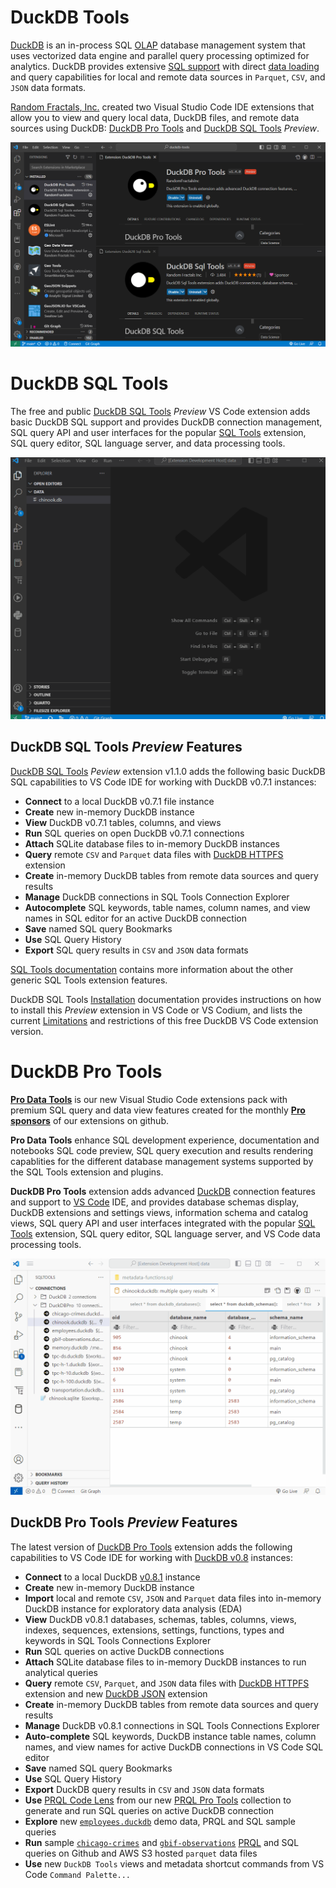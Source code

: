 # DuckDB Tools

[DuckDB](https://duckdb.org/docs/) is an in-process SQL [OLAP](https://en.wikipedia.org/wiki/Online_analytical_processing) database management system that uses vectorized data engine and parallel query processing optimized for analytics. DuckDB provides extensive [SQL support](https://duckdb.org/docs/sql/introduction) with direct [data loading](https://duckdb.org/docs/data/overview#csv-loading) and query capabilities for local and remote data sources in `Parquet`, `CSV`, and `JSON` data formats.

[Random Fractals, Inc.](https://marketplace.visualstudio.com/publishers/RandomFractalsInc) created two Visual Studio Code IDE extensions that allow you to view and query local data, DuckDB files, and remote data sources using DuckDB: [DuckDB Pro Tools](https://randomfractals.github.io/pro-data-tools/#duckdb-pro-tools) and [DuckDB SQL Tools](https://marketplace.visualstudio.com/items?itemName=RandomFractalsInc.duckdb-sql-tools) *Preview*.

![DuckDB VS Code Extensions](https://github.com/RandomFractals/pro-data-tools/blob/main/docs/images/duckdb-vscode-extensions.png?raw=true)

# DuckDB SQL Tools

The free and public [DuckDB SQL Tools](https://marketplace.visualstudio.com/items?itemName=RandomFractalsInc.duckdb-sql-tools) *Preview* VS Code extension adds basic DuckDB SQL support and provides DuckDB connection management, SQL query API and user interfaces for the popular [SQL Tools](https://vscode-sqltools.mteixeira.dev/en/home/) extension, SQL query editor, SQL language server, and data processing tools.

![DuckDB SQL Tools](https://github.com/RandomFractals/duckdb-sql-tools/blob/main/docs/images/duckdb-sql-tools.gif?raw=true)

## DuckDB SQL Tools *Preview* Features

[DuckDB SQL Tools](https://marketplace.visualstudio.com/items?itemName=RandomFractalsInc.duckdb-sql-tools) *Peview* extension v1.1.0 adds the following basic DuckDB SQL capabilities to VS Code IDE for working with DuckDB v0.7.1 instances:

- **Connect** to a local DuckDB v0.7.1 file instance
- **Create** new in-memory DuckDB instance
- **View** DuckDB v0.7.1 tables, columns, and views
- **Run** SQL queries on open DuckDB v0.7.1 connections
- **Attach** SQLite database files to in-memory DuckDB instances
- **Query** remote `CSV` and `Parquet` data files with [DuckDB HTTPFS](https://duckdb.org/docs/extensions/httpfs.html) extension
- **Create** in-memory DuckDB tables from remote data sources and query results
- **Manage** DuckDB connections in SQL Tools Connection Explorer
- **Autocomplete** SQL keywords, table names, column names, and view names in SQL editor for an active DuckDB connection
- **Save** named SQL query Bookmarks
- **Use** SQL Query History
- **Export** SQL query results in `CSV` and `JSON` data formats

[SQL Tools documentation](https://vscode-sqltools.mteixeira.dev/en/home/) contains more information about the other generic SQL Tools extension features.

DuckDB SQL Tools [Installation](https://github.com/RandomFractals/duckdb-sql-tools#installation) documentation provides instructions on how to install this *Preview* extension in VS Code or VS Codium, and lists the current [Limitations](https://github.com/RandomFractals/duckdb-sql-tools#limitations) and restrictions of this free DuckDB VS Code extension version.

# DuckDB Pro Tools

[**Pro Data Tools**](https://randomfractals.github.io/pro-data-tools/#pro-data-tools) is our new Visual Studio Code extensions pack with premium SQL query and data view features created for the monthly [**Pro sponsors**](https://github.com/sponsors/RandomFractals/sponsorships?tier_id=18884) of our extensions on github.

**Pro Data Tools** enhance SQL development experience, documentation and notebooks SQL code preview, SQL query execution and results rendering capablities for the different database management systems supported by the SQL Tools extension and plugins.

**DuckDB Pro Tools** extension adds advanced [DuckDB](https://duckdb.org/) connection features and support to [VS Code](https://code.visualstudio.com/) IDE, and provides database schemas display, DuckDB extensions and settings views, information schema and catalog views, SQL query API and user interfaces integrated with the popular [SQL Tools](https://vscode-sqltools.mteixeira.dev/en/home/) extension, SQL query editor, SQL language server, and VS Code data processing tools.

![DuckDB Pro Tools Views](https://github.com/RandomFractals/duckdb-sql-tools/blob/main/docs/images/duckdb-pro-tools-views.gif?raw=true)

## DuckDB Pro Tools *Preview* Features

The latest version of [DuckDB Pro Tools](https://www.linkedin.com/feed/hashtag/?keywords=duckdbpro) extension adds the following capabilities to VS Code IDE for working with [DuckDB v0.8](https://duckdb.org/2023/05/17/announcing-duckdb-080.html) instances:

- **Connect** to a local DuckDB [v0.8.1](https://github.com/duckdb/duckdb/releases/tag/v0.8.1) instance
- **Create** new in-memory DuckDB instance
- **Import** local and remote `CSV`, `JSON` and `Parquet` data files into in-memory DuckDB instance for exploratory data analysis (EDA)
- **View** DuckDB v0.8.1 databases, schemas, tables, columns, views, indexes, sequences, extensions, settings, functions, types and keywords in SQL Tools Connections Explorer
- **Run** SQL queries on active DuckDB connections
- **Attach** SQLite database files to in-memory DuckDB instances to run analytical queries
- **Query** remote `CSV`, `Parquet`, and `JSON` data files with [DuckDB HTTPFS](https://duckdb.org/docs/extensions/httpfs.html) extension and new [DuckDB JSON](https://duckdb.org/2023/03/03/json.html) extension
- **Create** in-memory DuckDB tables from remote data sources and query results
- **Manage** DuckDB v0.8.1 connections in SQL Tools Connections Explorer
- **Auto-complete** SQL keywords, DuckDB instance table names, column names, and view names for active DuckDB connections in VS Code SQL editor
- **Save** named SQL query Bookmarks
- **Use** SQL Query History
- **Export** DuckDB query results in `CSV` and `JSON` data formats
- **Use** [PRQL Code Lens](https://github.com/RandomFractals/prql-pro-tools#prql-code-lens) from our new [PRQL Pro Tools](https://twitter.com/search?q=(%23PRQLProTools)%20(from%3ATarasNovak)&src=typed_query&f=live) collection to generate and run SQL queries on active DuckDB connection
- **Explore** new [`employees.duckdb`](https://github.com/RandomFractals/duckdb-pro-tools/tree/main/data/employees) demo data, PRQL and SQL sample queries
- **Run** sample [`chicago-crimes`](https://github.com/RandomFractals/duckdb-pro-tools/tree/main/data/chicago-crimes) and [`gbif-observations`](https://github.com/RandomFractals/duckdb-pro-tools/tree/main/data/gbif-observations) [PRQL](https://prql-lang.org/) and SQL queries on Github and AWS S3 hosted `parquet` data files
- **Use** new `DuckDB Tools` views and metadata shortcut commands from VS Code `Command Palette...`
